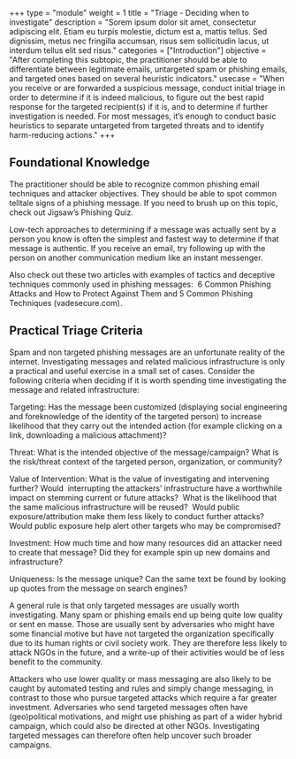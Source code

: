 +++
type = "module"
weight = 1
title = "Triage - Deciding when to investigate"
description = "Sorem ipsum dolor sit amet, consectetur adipiscing elit. Etiam eu turpis molestie, dictum est a, mattis tellus. Sed dignissim, metus nec fringilla accumsan, risus sem sollicitudin lacus, ut interdum tellus elit sed risus."
categories = ["Introduction"]
objective = "After completing this subtopic, the practitioner should be able to differentiate between legitimate emails, untargeted spam or phishing emails, and targeted ones based on several heuristic indicators."
usecase = "When you receive or are forwarded a suspicious message, conduct initial triage in order to determine if it is indeed malicious, to figure out the best rapid response for the targeted recipient(s) if it is, and to determine if further investigation is needed. For most messages, it’s enough to conduct basic heuristics to separate untargeted from targeted threats and to identify harm-reducing actions."
+++

## Foundational Knowledge

The practitioner should be able to recognize common phishing email techniques and attacker objectives. They should be able to spot common telltale signs of a phishing message. If you need to brush up on this topic, check out Jigsaw’s Phishing Quiz.

Low-tech approaches to determining if a message was actually sent by a person you know is often the simplest and fastest way to determine if that message is authentic. If you receive an email, try following up with the person on another communication medium like an instant messenger.

Also check out these two articles with examples of tactics and deceptive techniques commonly used in phishing messages:  6 Common Phishing Attacks and How to Protect Against Them and 5 Common Phishing Techniques (vadesecure.com).

## Practical Triage Criteria

Spam and non targeted phishing messages are an unfortunate reality of the internet. Investigating messages and related malicious infrastructure is only a practical and useful exercise in a small set of cases. Consider the following criteria when deciding if it is worth spending time investigating the message and related infrastructure:

Targeting: Has the message been customized (displaying social engineering and foreknowledge of the identity of the targeted person) to increase likelihood that they carry out the intended action (for example clicking on a link, downloading a malicious attachment)?

Threat: What is the intended objective of the message/campaign? What is the risk/threat context of the targeted person, organization, or community? 

Value of Intervention: What is the value of investigating and intervening further? Would  interrupting the attackers’ infrastructure have a worthwhile impact on stemming current or future attacks?  What is the likelihood that the same malicious infrastructure will be reused?  Would public exposure/attribution make them less likely to conduct further attacks? Would public exposure help alert other targets who may be compromised? 

Investment: How much time and how many resources did an attacker need to create that message? Did they for example spin up new domains and infrastructure?

Uniqueness: Is the message unique? Can the same text be found by looking up quotes from the message on search engines?

A general rule is that only targeted messages are usually worth investigating. Many spam or phishing emails end up being quite low quality or sent en masse. Those are usually sent by adversaries who might have some financial motive but have not targeted the organization specifically due to its human rights or civil society work. They are therefore less likely to attack NGOs in the future, and a write-up of their activities would be of less benefit to the community.

Attackers who use lower quality or mass messaging are also likely to be caught by automated testing and rules and simply change messaging, in contrast to those who pursue targeted attacks which require a far greater investment. Adversaries who send targeted messages often have (geo)political motivations, and might use phishing as part of a wider hybrid campaign, which could also be directed at other NGOs. Investigating targeted messages can therefore often help uncover such broader campaigns.